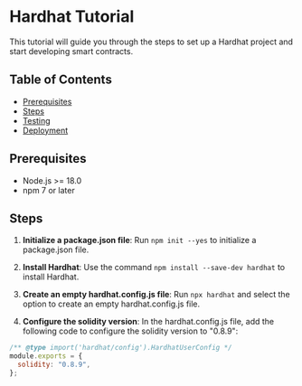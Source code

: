 # Hardhat Tutorial

This tutorial will guide you through the steps to set up a Hardhat project and start developing smart contracts.

## Table of Contents

- [Prerequisites](#prerequisites)
- [Steps](#steps)
- [Testing](#testing)
- [Deployment](#deployment)

## Prerequisites

- Node.js >= 18.0
- npm 7 or later

## Steps

1. **Initialize a package.json file**: Run `npm init --yes` to initialize a package.json file.

2. **Install Hardhat**: Use the command `npm install --save-dev hardhat` to install Hardhat.

3. **Create an empty hardhat.config.js file**: Run `npx hardhat` and select the option to create an empty hardhat.config.js file.

4. **Configure the solidity version**: In the hardhat.config.js file, add the following code to configure the solidity version to "0.8.9":

```javascript
/** @type import('hardhat/config').HardhatUserConfig */
module.exports = {
  solidity: "0.8.9",
};
